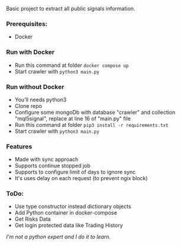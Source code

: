 Basic project to extract all public signals information.

### Prerequisites:
  - Docker

### Run with Docker
  - Run this command at folder `docker compose up`
  - Start crawler with `python3 main.py`

### Run without Docker
  - You'll needs python3
  - Clone repo
  - Configure some mongoDb with database "crawler" and collection "mql5signal", replace at line 16 of "main.py" file
  - Run this command at folder `pip3 install -r requirements.txt`
  - Start crawler with `python3 main.py`

### Features
- Made with sync approach
- Supports continue stopped job
- Supports to configure limit of days to ignore sync
- It's uses delay on each request (to prevent ngix block)

### ToDo:
- Use type constructor instead dictionary objects
- Add Python container in docker-compose
- Get Risks Data
- Get login protected data like Trading History

_I'm not a python expert and I do it to learn._
